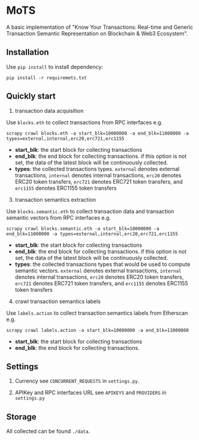 # MoTS
A basic implementation of "Know Your Transactions: Real-time and Generic Transaction Semantic Representation on Blockchain & Web3 Ecosystem".

## Installation

Use `pip install` to install dependency:
```shell
pip install -r requiremets.txt
```

## Quickly start

1. transaction data acquisition

Use `blocks.eth` to collect transactions from RPC interfaces e.g.
```shell
scrapy crawl blocks.eth -a start_blk=10000000 -a end_blk=11000000 -a types=external,internal,erc20,erc721,erc1155
```
- **start_blk**: the start block for collecting transactions
- **end_blk**: the end block for collecting transactions. if this option is not set, the data of the latest block will be continuously collected.
- **types**: the collected transactions types.
  `external` denotes external transactions,
  `internal` denotes internal transactions,
  `erc20` denotes ERC20 token transfers,
  `erc721` denotes ERC721 token transfers,
  and `erc1155` denotes ERC1155 token transfers

3. transaction semantics extraction

Use `blocks.semantic.eth` to collect transaction data and transaction semantic vectors from RPC interfaces e.g.
```shell
scrapy crawl blocks.semantic.eth -a start_blk=10000000 -a end_blk=11000000 -a types=external,internal,erc20,erc721,erc1155
```
- **start_blk**: the start block for collecting transactions
- **end_blk**: the end block for collecting transactions. if this option is not set, the data of the latest block will be continuously collected.
- **types**: the collected transactions types that would be used to compute semantic vectors.
  `external` denotes external transactions,
  `internal` denotes internal transactions,
  `erc20` denotes ERC20 token transfers,
  `erc721` denotes ERC721 token transfers,
  and `erc1155` denotes ERC1155 token transfers

4. crawl transaction semantics labels

Use `labels.action` to collect transaction semantics labels from Etherscan e.g.
```shell
scrapy crawl labels.action -a start_blk=10000000 -a end_blk=11000000
```
- **start_blk**: the start block for collecting transactions
- **end_blk**: the end block for collecting transactions.

## Settings
1. Currency
   see `CONCURRENT_REQUESTS` in `settings.py`.

2. APIKey and RPC interfaces URL
   see `APIKEYS` and `PROVIDERS` in `settings.py`

## Storage
All collected can be found `./data`.
